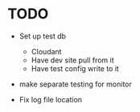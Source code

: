 # TODO

* Set up test db
    * Cloudant
    * Have dev site pull from it
    * Have test config write to it
    
* make separate testing for monitor
* Fix log file location